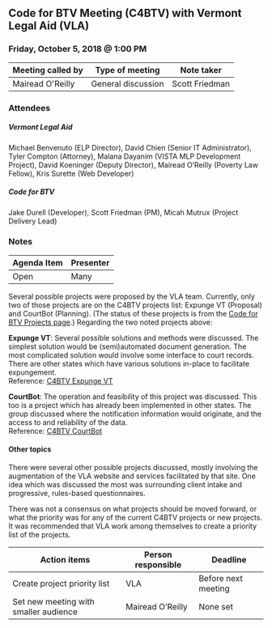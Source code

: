 ## Code for BTV Meeting (C4BTV) with Vermont Legal Aid (VLA)
### Friday, October 5, 2018 @ 1:00 PM

| Meeting called by | Type of meeting | Note taker
| --- | --- | --- |
| Mairead O'Reilly | General discussion | Scott Friedman

### Attendees
##### Vermont Legal Aid
Michael Benvenuto (ELP Director), David Chien (Senior IT Administrator), Tyler Compton (Attorney), Malana Dayanim (VISTA MLP Development Project), David Koeninger (Deputy Director), Mairead O’Reilly (Poverty Law Fellow), Kris Surette (Web Developer)
##### Code for BTV
Jake Durell (Developer), Scott Friedman (PM), Micah Mutrux (Project Delivery Lead)

### Notes

| Agenda Item  | Presenter |
| --- | --- |
| Open | Many |


Several possible projects were proposed by the VLA team. Currently, only two of
those projects are on the C4BTV projects list: Expunge VT (Proposal) and
CourtBot (Planning). (The status of these projects is from the [Code for BTV
Projects page](http://codeforbtv.org/projects).) Regarding the two noted
projects above:

**Expunge VT**: Several possible solutions and methods were discussed. The simplest solution would be (semi)automated document generation. The most complicated solution would involve some interface to court records. There are other states which have various solutions in-place to facilitate expungement.  
Reference: [C4BTV Expunge VT](http://codeforbtv.org/projects/expunge-vt)

**CourtBot**: The operation and feasibility of this project was discussed. This too is a project which has already been implemented in other states. The group discussed where the notification information would originate, and the access to and reliability of the data.  
Reference: [C4BTV CourtBot](http://codeforbtv.org/projects/courtbot)

#### Other topics

There were several other possible projects discussed, mostly involving the
augmentation of the VLA website and services facilitated by that site. One idea
which was discussed the most was surrounding client intake and progressive,
rules-based questionnaires.

There was not a consensus on what projects should be moved forward, or what the
priority was for any of the current C4BTV projects or new projects. It was
recommended that VLA work among themselves to create a priority list of the
projects.

| Action items | Person responsible | Deadline |
| --- | --- | --- |
| Create project priority list | VLA | Before next meeting |
| Set new meeting with smaller audience | Mairead O’Reilly | None set |
